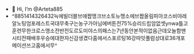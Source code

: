 - 👋 Hi, I’m @Arteta885
- ^8851414326432늑에빌더블브애짭맹크브소토뉴맹소에브짭올림피아코스비야레알노팅엄포레스트국대무축구는농구가아님에버튼전75%승리드립암없셋ynwa틀고훈련무한크로스맹소전반전도르도미야스의패스는7년동안본적이없음근데오늘함맨시티전패배후우승에대한자신감생겼다홈에서스포르팅16강따잇풀럼상대로36개포메이션쓰고홈에서무^
